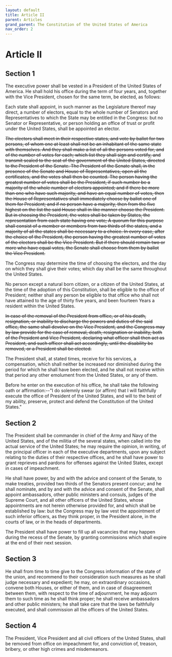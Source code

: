 ```yaml
---
layout: default
title: Article II
parent: Articles
grand_parent: The Constitution of the United States of America
nav_order: 2
---
```


# Article II

## Section 1

The executive power shall be vested in a President of the United States of America. He shall hold his office during the term of four years, and, together with the Vice President, chosen for the same term, be elected, as follows:

Each state shall appoint, in such manner as the Legislature thereof may direct, a number of electors, equal to the whole number of Senators and Representatives to which the State may be entitled in the Congress: but no Senator or Representative, or person holding an office of trust or profit under the United States, shall be appointed an elector.

~~The electors shall meet in their respective states, and vote by ballot for two persons, of whom one at least shall not be an inhabitant of the same state with themselves. And they shall make a list of all the persons voted for, and of the number of votes for each; which list they shall sign and certify, and transmit sealed to the seat of the government of the United States, directed to the President of the Senate. The President of the Senate shall, in the presence of the Senate and House of Representatives, open all the certificates, and the votes shall then be counted. The person having the greatest number of votes shall be the President, if such number be a majority of the whole number of electors appointed; and if there be more than one who have such majority, and have an equal number of votes, then the House of Representatives shall immediately choose by ballot one of them for President; and if no person have a majority, then from the five highest on the list the said House shall in like manner choose the President. But in choosing the President, the votes shall be taken by States, the representation from each state having one vote; A quorum for this purpose shall consist of a member or members from two thirds of the states, and a majority of all the states shall be necessary to a choice. In every case, after the choice of the President, the person having the greatest number of votes of the electors shall be the Vice President. But if there should remain two or more who have equal votes, the Senate shall choose from them by ballot the Vice President.~~

The Congress may determine the time of choosing the electors, and the day on which they shall give their votes; which day shall be the same throughout the United States.

No person except a natural born citizen, or a citizen of the United States, at the time of the adoption of this Constitution, shall be eligible to the office of President; neither shall any person be eligible to that office who shall not have attained to the age of thirty five years, and been fourteen Years a resident within the United States.

~~In case of the removal of the President from office, or of his death, resignation, or inability to discharge the powers and duties of the said office, the same shall devolve on the Vice President, and the Congress may by law provide for the case of removal, death, resignation or inability, both of the President and Vice President, declaring what officer shall then act as President, and such officer shall act accordingly, until the disability be removed, or a President shall be elected.~~

The President shall, at stated times, receive for his services, a compensation, which shall neither be increased nor diminished during the period for which he shall have been elected, and he shall not receive within that period any other emolument from the United States, or any of them.

Before he enter on the execution of his office, he shall take the following oath or affirmation:--"I do solemnly swear (or affirm) that I will faithfully execute the office of President of the United States, and will to the best of my ability, preserve, protect and defend the Constitution of the United States."

## Section 2

The President shall be commander in chief of the Army and Navy of the United States, and of the militia of the several states, when called into the actual service of the United States; he may require the opinion, in writing, of the principal officer in each of the executive departments, upon any subject relating to the duties of their respective offices, and he shall have power to grant reprieves and pardons for offenses against the United States, except in cases of impeachment.

He shall have power, by and with the advice and consent of the Senate, to make treaties, provided two thirds of the Senators present concur; and he shall nominate, and by and with the advice and consent of the Senate, shall appoint ambassadors, other public ministers and consuls, judges of the Supreme Court, and all other officers of the United States, whose appointments are not herein otherwise provided for, and which shall be established by law: but the Congress may by law vest the appointment of such inferior officers, as they think proper, in the President alone, in the courts of law, or in the heads of departments.

The President shall have power to fill up all vacancies that may happen during the recess of the Senate, by granting commissions which shall expire at the end of their next session.

## Section 3

He shall from time to time give to the Congress information of the state of the union, and recommend to their consideration such measures as he shall judge necessary and expedient; he may, on extraordinary occasions, convene both Houses, or either of them, and in case of disagreement between them, with respect to the time of adjournment, he may adjourn them to such time as he shall think proper; he shall receive ambassadors and other public ministers; he shall take care that the laws be faithfully executed, and shall commission all the officers of the United States.

## Section 4

The President, Vice President and all civil officers of the United States, shall be removed from office on impeachment for, and conviction of, treason, bribery, or other high crimes and misdemeanors.